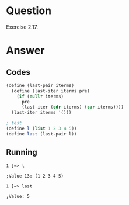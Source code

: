# Question
Exercise 2.17.

# Answer
## Codes
```scheme
(define (last-pair iterms)
  (define (last-iter iterms pre)
    (if (null? iterms)
      pre
      (last-iter (cdr iterms) (car iterms))))
  (last-iter iterms '()))

; test
(define l (list 1 2 3 4 5))
(define last (last-pair l))
```

## Running
```
1 ]=> l

;Value 13: (1 2 3 4 5)

1 ]=> last

;Value: 5
```

